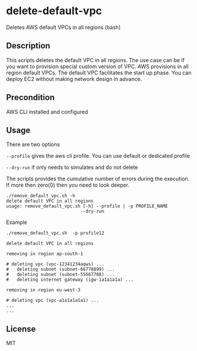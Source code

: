 # delete-default-vpc
Deletes AWS default VPCs in all regions (bash)
## Description
This scripts deletes the default VPC in all regions. The use case can be if you want to provision special custom version of VPC.
AWS provisions in all region default VPCs. The default VPC facilitates the start up phase. You can deploy EC2 without making network design in advance.

## Precondition

AWS CLI installed and configured
 
## Usage


There are two options

`--profile` gives the aws cli profile. You can use default or dedicated profile

`--dry-run`  if only needs to simulates and do not delete

The scripts provides the cumulative number of errors during the execution. If more then zero(0) then you need to  look deeper.

```
./remove_default_vpc.sh -h
delete default VPC in all regions
usage: remove_default_vpc.sh [-h] --profile | -p PROFILE_NAME
                            --dry-run
```

Example

```
./remove_default_vpc.sh  -p profile12

delete default VPC in all regions

removing in region ap-south-1

# deleting vpc (vpc-12341234aqws) ...
#   deleting subnet (subnet-66778899) ...
#   deleting subnet (subnet-55667788) ...
#   deleting internet gateway (igw-1a1a1a1a) ...

removing in region eu-west-3

# deleting vpc (vpc-a1a1a1a1a1) ...
...
...
```
## License

MIT

